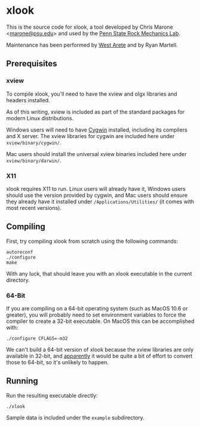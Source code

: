 # xlook

This is the source code for xlook, a tool developed by Chris Marone
&lt;marone@psu.edu&gt; and used by the [Penn State Rock Mechanics
Lab](http://www3.geosc.psu.edu/~cjm38/lab.html).

Maintenance has been performed by [West Arete](http://westarete.com/) and by 
Ryan Martell.

## Prerequisites

### xview 

To compile xlook, you'll need to have the xview and olgx libraries and headers
installed. 

As of this writing, xview is included as part of the standard packages
for modern Linux distributions.

Windows users will need to have [Cygwin](http://www.cygwin.com/) installed,
including its compilers and X server. The xview libraries for cygwin are
included here under `xview/binary/cygwin/`.

Mac users should install the universal xview binaries included here under
`xview/binary/darwin/`.

### X11

xlook requires X11 to run. Linux users will already have it, Windows users
should use the version provided by cygwin, and Mac users should ensure they
already have it installed under `/Applications/Utilities/` (it comes with most
recent versions).

## Compiling

First, try compiling xlook from scratch using the following commands:

    autoreconf
    ./configure
    make

With any luck, that should leave you with an xlook executable in the current
directory.

### 64-Bit

If you are compiling on a 64-bit operating system (such as MacOS 10.6 or
greater), you will probably need to set environment variables to
force the compiler to create a 32-bit executable. On MacOS this can be 
accomplished with:

    ./configure CFLAGS=-m32

We can't build a 64-bit version of xlook because the xview libraries are only
available in 32-bit, and
[apparently](http://www.physionet.org/physiotools/xview/#64-bit) it would be
quite a bit of effort to convert those to 64-bit, so it's unlikely to happen.

## Running

Run the resulting executable directly:

    ./xlook

Sample data is included under the `example` subdirectory. 
